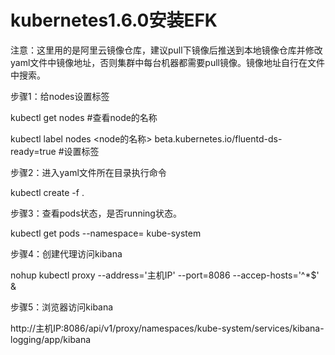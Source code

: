# kubernetes1.6.0安装EFK

注意：这里用的是阿里云镜像仓库，建议pull下镜像后推送到本地镜像仓库并修改yaml文件中镜像地址，否则集群中每台机器都需要pull镜像。镜像地址自行在文件中搜索。



步骤1：给nodes设置标签

kubectl get nodes  #查看node的名称

kubectl label nodes <node的名称> beta.kubernetes.io/fluentd-ds-ready=true  #设置标签

步骤2：进入yaml文件所在目录执行命令

kubectl create -f .

步骤3：查看pods状态，是否running状态。

kubectl get pods --namespace= kube-system

步骤4：创建代理访问kibana

nohup kubectl proxy --address='主机IP' --port=8086 --accep-hosts='^*$' &

步骤5：浏览器访问kibana

http://主机IP:8086/api/v1/proxy/namespaces/kube-system/services/kibana-logging/app/kibana